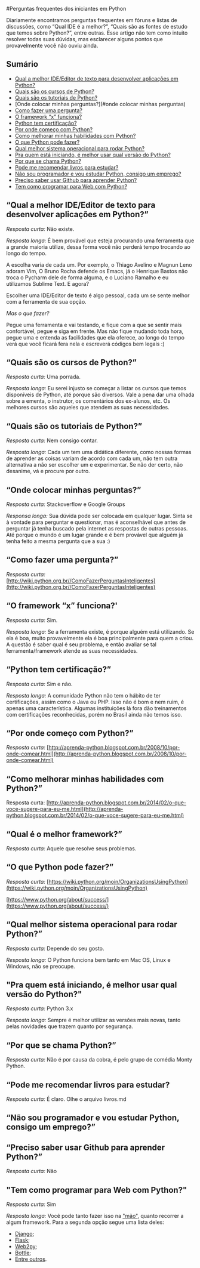 #Perguntas frequentes dos iniciantes em Python

Diariamente encontramos perguntas frequentes em fóruns e listas de discussões, como “Qual IDE é a melhor?”, “Quais são as fontes de estudo que temos sobre Python?”, entre outras. Esse artigo não tem como intuito resolver todas suas dúvidas, mas esclarecer alguns pontos que provavelmente você não ouviu ainda.

## Sumário
- [Qual a melhor IDE/Editor de texto para desenvolver aplicações em Python?](#qual-a-melhor-ideeditor-de-texto-para-desenvolver-aplicações-em-python)
- [Quais são os cursos de Python?](#quais-são-os-cursos-de-python)
- [Quais são os tutoriais de Python?](#quais-são-os-tutoriais-de-python)
- [Onde colocar minhas perguntas?](#onde colocar minhas perguntas)
- [Como fazer uma pergunta?](#como-fazer-uma-pergunta)
- [O framework “x” funciona?](#o-framework-x-funciona)
- [Python tem certificação?](#python-tem-certificação)
- [Por onde começo com Python?](#por-onde-começo-com-python)
- [Como melhorar minhas habilidades com Python?](#como-melhorar-minhas-habilidades-com-python)
- [O que Python pode fazer?](#o-que-python-pode-fazer)
- [Qual melhor sistema operacional para rodar Python?](#qual-melhor-sistema-operacional-para-rodar-python)
- [Pra quem está iniciando, é melhor usar qual versão do Python?](#pra-quem-está-iniciando-é-melhor-usar-qual-versão-do-Python)
- [Por que se chama Python?](#por-que-se-chama-python)
- [Pode me recomendar livros para estudar?](#pode-me-recomendar-livros-para-estudar)
- [Não sou programador e vou estudar Python, consigo um emprego?](#não-sou-programador-e-vou-estudar-python-consigo-um-emprego)
- [Preciso saber usar Github para aprender Python?](#preciso-saber-usar-github-para-aprender-python)
- [Tem como programar para Web com Python?](#tem-como-programar-para-web-com-python)

“Qual a melhor IDE/Editor de texto para desenvolver aplicações em Python?”
--------------------------------------------------------------------------

*Resposta curta:* Não existe.

*Resposta longa:* É bem provável que esteja procurando uma ferramenta que a grande maioria utilize, dessa forma você não perderá tempo trocando ao longo do tempo.

A escolha varia de cada um. Por exemplo, o Thiago Avelino e Magnun Leno adoram Vim, O Bruno Rocha defende os Emacs, já o Henrique Bastos não troca o Pycharm dele de forma alguma, e o Luciano Ramalho e eu utilizamos Sublime Text. E agora?

Escolher uma IDE/Editor de texto é algo pessoal, cada um se sente melhor com a ferramenta de sua opção.

*Mas o que fazer?*

Pegue uma ferramenta e vai testando, e fique com a que se sentir mais confortável, pegue e siga em frente. Mas não fique mudando toda hora, pegue uma e entenda as facilidades que ela oferece, ao longo do tempo verá que você ficará fera nela e escreverá códigos bem legais :)

“Quais são os cursos de Python?”
--------------------------------

*Resposta curta:* Uma porrada.

*Resposta longa:* Eu serei injusto se começar a listar os cursos que temos disponíveis de Python, até porque são diversos. Vale a pena dar uma olhada sobre a ementa, o instrutor, os comentários dos ex-alunos, etc. Os melhores cursos são aqueles que atendem as suas necessidades.

“Quais são os tutoriais de Python?”
-----------------------------------

*Resposta curta:* Nem consigo contar.

*Resposta longa:* Cada um tem uma didática diferente, como nossas formas de aprender as coisas variam de acordo com cada um, não tem outra alternativa a não ser escolher um e experimentar. Se não der certo, não desanime, vá e procure por outro.

“Onde colocar minhas perguntas?”
--------------------------------

*Resposta curta:* Stackoverflow e Google Groups

*Responsa longa:* Sua dúvida pode ser colocada em qualquer lugar. Sinta se à vontade para perguntar e questionar, mas é aconselhável que antes de perguntar já tenha buscado pela internet as respostas de outras pessoas. Até porque o mundo é um lugar grande e é bem provável que alguém já tenha feito a mesma pergunta que a sua :)

“Como fazer uma pergunta?”
--------------------------

*Resposta curta:* [http://wiki.python.org.br//ComoFazerPerguntasInteligentes](http://wiki.python.org.br//ComoFazerPerguntasInteligentes)

“O framework “x” funciona?'
---------------------------

*Resposta curta:* Sim.

*Resposta longa:* Se a ferramenta existe, é porque alguém está utilizando. Se ela é boa, muito provavelmente ela é boa principalmente para quem a criou. A questão é saber qual é seu problema, e então avaliar se tal ferramenta/framework atende as suas necessidades.

“Python tem certificação?”
--------------------------

*Resposta curta:* Sim e não.

*Resposta longa:* A comunidade Python não tem o hábito de ter certificações, assim como o Java ou PHP. Isso não é bom e nem ruim, é apenas uma característica. Algumas instituições lá fora dão treinamentos com certificações reconhecidas, porém no Brasil ainda não temos isso.

“Por onde começo com Python?”
-----------------------------

*Resposta curta:* [http://aprenda-python.blogspot.com.br/2008/10/por-onde-comear.html](http://aprenda-python.blogspot.com.br/2008/10/por-onde-comear.html)

“Como melhorar minhas habilidades com Python?”
----------------------------------------------

Resposta curta: [http://aprenda-python.blogspot.com.br/2014/02/o-que-voce-sugere-para-eu-me.html](http://aprenda-python.blogspot.com.br/2014/02/o-que-voce-sugere-para-eu-me.html)

“Qual é o melhor framework?”
----------------------------

*Resposta curta:* Aquele que resolve seus problemas.

“O que Python pode fazer?”
--------------------------

*Resposta curta:* [https://wiki.python.org/moin/OrganizationsUsingPython](https://wiki.python.org/moin/OrganizationsUsingPython)

[https://www.python.org/about/success/](https://www.python.org/about/success/)

“Qual melhor sistema operacional para rodar Python?”
----------------------------------------------------

*Resposta curta:* Depende do seu gosto.

*Resposta longa:* O Python funciona bem tanto em Mac OS, Linux e Windows, não se preocupe.

"Pra quem está iniciando, é melhor usar qual versão do Python?"
---------------------------------------------------------------

*Resposta curta:* Python 3.x

*Resposta longa:* Sempre é melhor utilizar as versões mais novas, tanto pelas novidades que trazem quanto por segurança.

“Por que se chama Python?”
--------------------------

*Resposta curta:* Não é por causa da cobra, é pelo grupo de comédia Monty Python.

“Pode me recomendar livros para estudar?
--------------------------

*Resposta curta:* É claro. Olhe o arquivo livros.md

“Não sou programador e vou estudar Python, consigo um emprego?”
--------------------------


“Preciso saber usar Github para aprender Python?”
--------------------------

*Resposta curta:* Não

"Tem como programar para Web com Python?"
--------------------------

*Resposta curta:* Sim

*Resposta longa:* Você pode tanto fazer isso na ["mão"](http://www.devmedia.com.br/introducao-ao-desenvolvimento-web-com-python/6552), quanto recorrer a algum framework. Para a segunda opção segue uma lista deles:
 - [Django](https://www.djangoproject.com/);
 - [Flask](http://flask.pocoo.org/);
 - [Web2py](http://www.web2py.com/);
 - [Bottle](http://bottlepy.org/docs/dev/index.html);
 - [Entre outros](https://wiki.python.org/moin/WebFrameworks).
